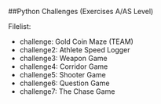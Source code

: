 ##Python Challenges (Exercises A/AS Level)

Filelist:

- challenge: Gold Coin Maze (TEAM)
- challenge2: Athlete Speed Logger
- challenge3: Weapon Game
- challenge4: Corridor Game
- challenge5: Shooter Game
- challenge6: Question Game
- challenge7: The Chase Game

